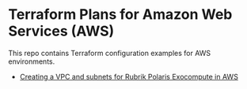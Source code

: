 # Terraform Plans for Amazon Web Services (AWS)

This repo contains Terraform configuration examples for AWS environments.

* [Creating a VPC and subnets for Rubrik Polaris Exocompute in AWS](/rubrik-polaris-exocompute)